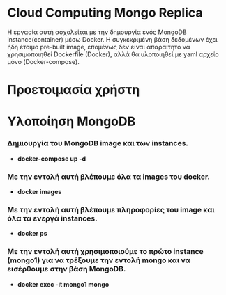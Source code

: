 # Cloud Computing Mongo Replica
Η εργασία αυτή ασχολείται με την δημουργία ενός MongoDB instance(container) μέσω Docker. Η συγκεκριμένη βάση δεδομένων έχει ήδη έτοιμο pre-built image, επομένως δεν είναι απαραίτητο να χρησιμοποιηθεί Dockerfile (Docker), αλλά θα υλοποιηθεί με yaml αρχείο μόνο (Docker-compose).  
# Προετοιμασία χρήστη
# Υλοποίηση MongoDB  

### Δημιουργία του MongoDB image και των instances. <br />
- **docker-compose up -d**

### Με την εντολή αυτή βλέπουμε όλα τα images του docker. <br />
- **docker images**

### Με την εντολή αυτή βλέπουμε πληροφορίες του image και όλα τα ενεργά instances. <br />
- **docker ps**

### Με την εντολή αυτή χρησιμοποιούμε το πρώτο instance (mongo1) για να τρέξουμε την εντολή mongo και να εισέρθουμε στην βάση MongoDB. <br />
- **docker exec -it mongo1 mongo**
